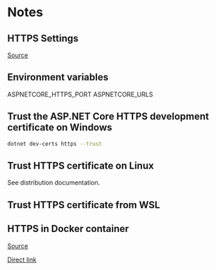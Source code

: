 ﻿# Notes

## HTTPS Settings
[Source](https://docs.microsoft.com/en-us/aspnet/core/security/enforcing-ssl?view=aspnetcore-5.0&tabs=visual-studio)


## Environment variables
ASPNETCORE_HTTPS_PORT
ASPNETCORE_URLS

## Trust the ASP.NET Core HTTPS development certificate on Windows
```bash
dotnet dev-certs https --trust
```

## Trust HTTPS certificate on Linux
See distribution documentation.

## Trust HTTPS certificate from WSL

## HTTPS in Docker container
[Source](https://docs.microsoft.com/en-us/aspnet/core/fundamentals/host/generic-host)

[Direct link](https://docs.microsoft.com/en-us/aspnet/core/fundamentals/host/generic-host?view=aspnetcore-3.0#https_port-1)
